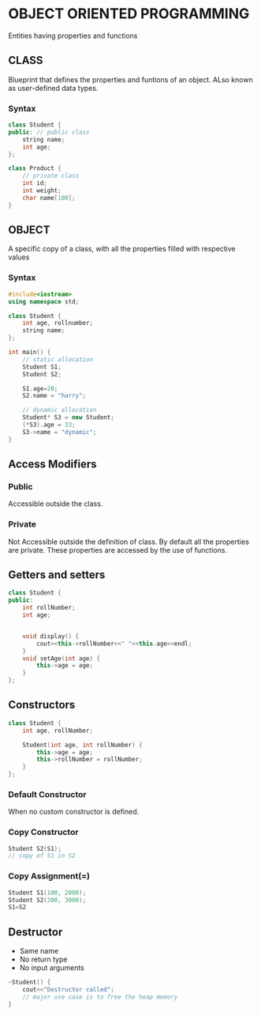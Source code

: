 # OBJECT ORIENTED PROGRAMMING
Entities having properties and functions
## CLASS
Blueprint that defines the properties and funtions of an object. ALso known as user-defined data types.
### Syntax
```cpp
class Student {
public: // public class
    string name;
    int age;
};

class Product {
    // private class
    int id;
    int weight;
    char name[100];
}
```
## OBJECT
A specific copy of a class, with all the properties filled with respective values
### Syntax
```cpp
#include<iostream>
using namespace std;

class Student {
    int age, rollnumber;
    string name;
};

int main() {
    // static allocation
    Student S1;
    Student S2;

    S1.age=20;
    S2.name = "harry";

    // dynamic allocation
    Student* S3 = new Student;
    (*S3).age = 33;
    S3->name = "dynamic";
}
```
## Access Modifiers
### Public
Accessible outside the class.
### Private
Not Accessible outside the definition of class. By default all the properties are private. These properties are accessed by the use of functions.

## Getters and setters
```cpp
class Student {
public:
    int rollNumber;
    int age;


    void display() {
        cout<<this->rollNumber<<" "<<this.age<<endl;
    }
    void setAge(int age) {
        this->age = age;
    }
};
```
## Constructors
```cpp
class Student {
    int age, rollNumber;

    Student(int age, int rollNumber) {
        this->age = age;
        this->rollNumber = rollNumber;
    }
};
```
### Default Constructor
When no custom constructor is defined.
### Copy Constructor
```cpp
Student S2(S1);
// copy of S1 in S2
```
### Copy Assignment(=)
```cpp
Student S1(100, 2000);
Student S2(200, 3000);
S1=S2
```
## Destructor
+ Same name
+ No return type
+ No input arguments
```cpp
~Student() {
    cout<<"Destructor called";
    // major use case is to free the heap memory
}
```